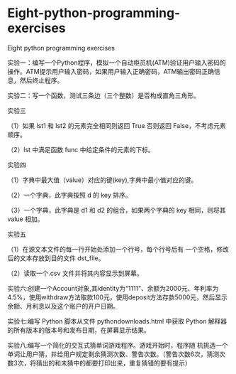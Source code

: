 # Eight-python-programming-exercises
Eight python programming exercises

实验一：编写一个Python程序，模拟一个自动柜员机(ATM)验证用户输入密码的操作。ATM提示用户输入密码，如果用户输入正确密码，ATM输出密码正确信息，然后终止程序。

实验二：写一个函数，测试三条边（三个整数）是否构成直角三角形。

实验三

（1）如果 lst1 和 lst2 的元素完全相同则返回 True 否则返回 False，不考虑元素顺序。

（2）lst 中满足函数 func 中给定条件的元素的下标。

实验四

（1）字典中最大值（value）对应的键(key),字典中最小值对应的键。

（2）一个字典，此字典按照 d 的 key 排序。

（3）一个字典，此字典是 d1 和 d2 的组合，如果两个字典的 key 相同，则将其 value 相加。

实验五

（1）在源文本文件的每一行开始处添加一个行号，每个行号后有 一个空格，修改后的文本存放到目的文件 dst_file。

（2）读取一个.csv 文件并将其内容显示到屏幕。

实验六:创建一个Account对象,其identity为“1111”、余额为2000元、年利率为4.5%，使用withdraw方法取款100元，使用deposit方法存款5000元，然后显示余额、月利息以及这个账户的开户日期。

实验七:编写 Python 脚本从文件 pythondownloads.html 中获取 Python 解释器的所有版本的版本号和发布日期，在屏幕显示结果。

实验八:编写一个简化的交互式猜单词游戏程序。游戏开始时，程序随 机挑选一个单词让用户猜，并给用户规定剩余猜测次数、警告次数。（警告次数6次，猜测次数3次，将猜出的和未猜中的都要打印出来，重复猜错的要有提示）
